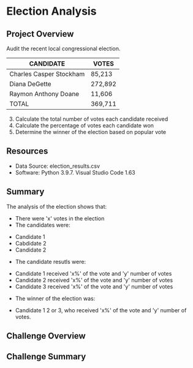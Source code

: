 # Election Analysis

## Project Overview
Audit the recent local congressional election.

| CANDIDATE  | VOTES |
| ------------- | ------------- |
| Charles Casper Stockham  | 85,213  |
| Diana DeGette  | 272,892  |
| Raymon Anthony Doane  | 11,606  |
| TOTAL  | 369,711  |

3. Calculate the total number of votes each candidate received
4. Calculate the percentage of votes each candidate won
5. Determine the winner of the election based on popular vote

## Resources
* Data Source: election_results.csv
* Software: Python 3.9.7. Visual Studio Code 1.63

## Summary
The analysis of the election shows that:
* There were 'x' votes in the election
* The candidates were:
- Candidate 1
- Cabdidate 2
- Candidate 2
* The candidate resutls were:
- Candidate 1 received 'x%' of the vote and 'y' number of votes
- Candidate 2 received 'x%' of the vote and 'y' number of votes
- Candidate 3 received 'x%' of the vote and 'y' number of votes
* The winner of the election was:
- Candidate  1 2 or 3, who received 'x%' of the vote and 'y' number of votes.

## Challenge Overview

## Challenge Summary
